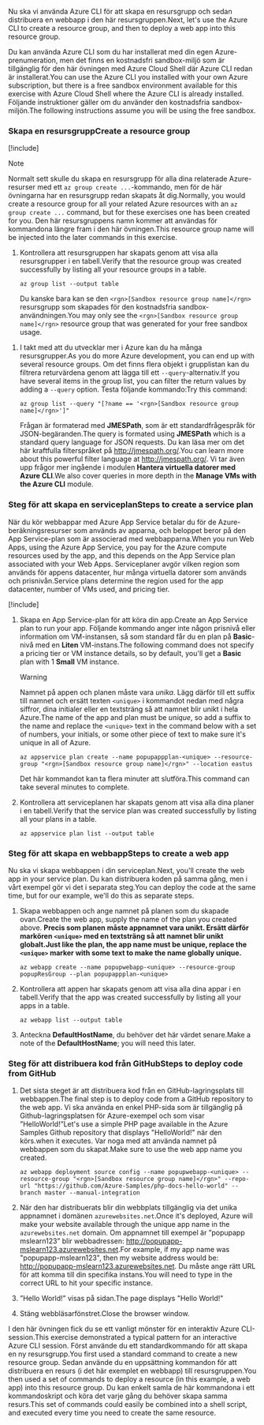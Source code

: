 <span data-ttu-id="d3275-101">Nu ska vi använda Azure CLI för att skapa en resursgrupp och sedan distribuera en webbapp i den här resursgruppen.</span><span class="sxs-lookup"><span data-stu-id="d3275-101">Next, let's use the Azure CLI to create a resource group, and then to deploy a web app into this resource group.</span></span>

<span data-ttu-id="d3275-102">Du kan använda Azure CLI som du har installerat med din egen Azure-prenumeration, men det finns en kostnadsfri sandbox-miljö som är tillgänglig för den här övningen med Azure Cloud Shell där Azure CLI redan är installerat.</span><span class="sxs-lookup"><span data-stu-id="d3275-102">You can use the Azure CLI you installed with your own Azure subscription, but there is a free sandbox environment available for this exercise with Azure Cloud Shell where the Azure CLI is already installed.</span></span> <span data-ttu-id="d3275-103">Följande instruktioner gäller om du använder den kostnadsfria sandbox-miljön.</span><span class="sxs-lookup"><span data-stu-id="d3275-103">The following instructions assume you will be using the free sandbox.</span></span>

### <a name="create-a-resource-group"></a><span data-ttu-id="d3275-104">Skapa en resursgrupp</span><span class="sxs-lookup"><span data-stu-id="d3275-104">Create a resource group</span></span>

[!include[](../../../includes/azure-sandbox-activate.md)]

> [!NOTE]
> <span data-ttu-id="d3275-105">Normalt sett skulle du skapa en resursgrupp för alla dina relaterade Azure-resurser med ett `az group create ...`-kommando, men för de här övningarna har en resursgrupp redan skapats åt dig.</span><span class="sxs-lookup"><span data-stu-id="d3275-105">Normally, you would create a resource group for all your related Azure resources with an `az group create ...` command, but for these exercises one has been created for you.</span></span> <span data-ttu-id="d3275-106">Den här resursgruppens namn kommer att användas för kommandona längre fram i den här övningen.</span><span class="sxs-lookup"><span data-stu-id="d3275-106">This resource group name will be injected into the later commands in this exercise.</span></span>

<!-- TODO: This is original text prior to updates to use the sandbox. These can be worked back in as instructions for people using their own subscriptions. There is one more block like this below. Note that the assignment of RESOURCE_GROUP below would need to be different as well. -->

<!-- 1. Open a bash shell on Linux or macOS, or open the Command Prompt window or PowerShell if working from Windows. -->

<!-- 1. Start the Azure CLI and run the login command.

    ```azurecli
    az login
    ```
    If you do not get an Azure sign-in page in your web browser, follow the command-line instructions and enter an authorization code at [https://aka.ms/devicelogin](https://aka.ms/devicelogin). -->

<!-- 1. Create a resource group.

    ```azurecli
    az group create --location westeurope --name popupResGroup
    ``` -->

1. <span data-ttu-id="d3275-107">Kontrollera att resursgruppen har skapats genom att visa alla resursgrupper i en tabell.</span><span class="sxs-lookup"><span data-stu-id="d3275-107">Verify that the resource group was created successfully by listing all your resource groups in a table.</span></span>

    ```azurecli
    az group list --output table
    ```

    <span data-ttu-id="d3275-108">Du kanske bara kan se den `<rgn>[Sandbox resource group name]</rgn>` resursgrupp som skapades för den kostnadsfria sandbox-användningen.</span><span class="sxs-lookup"><span data-stu-id="d3275-108">You may only see the `<rgn>[Sandbox resource group name]</rgn>` resource group that was generated for your free sandbox usage.</span></span>

<!-- > [!TIP]
> You can also confirm the resource was created in the Azure portal. Open a web browser, sign in to the portal and navigate to the **Resource Groups** section. The new resource group should be displayed in the list. -->

1. <span data-ttu-id="d3275-109">I takt med att du utvecklar mer i Azure kan du ha många resursgrupper.</span><span class="sxs-lookup"><span data-stu-id="d3275-109">As you do more Azure development, you can end up with several resource groups.</span></span> <span data-ttu-id="d3275-110">Om det finns flera objekt i grupplistan kan du filtrera returvärdena genom att lägga till ett `--query`-alternativ.</span><span class="sxs-lookup"><span data-stu-id="d3275-110">If you have several items in the group list, you can filter the return values by adding a `--query` option.</span></span> <span data-ttu-id="d3275-111">Testa följande kommando:</span><span class="sxs-lookup"><span data-stu-id="d3275-111">Try this command:</span></span>

    ```azurecli
    az group list --query "[?name == '<rgn>[Sandbox resource group name]</rgn>']"
    ```

    <span data-ttu-id="d3275-112">Frågan är formaterad med **JMESPath**, som är ett standardfrågespråk för JSON-begäranden.</span><span class="sxs-lookup"><span data-stu-id="d3275-112">The query is formated using **JMESPath** which is a standard query language for JSON requests.</span></span> <span data-ttu-id="d3275-113">Du kan läsa mer om det här kraftfulla filterspråket på <http://jmespath.org/>.</span><span class="sxs-lookup"><span data-stu-id="d3275-113">You can learn more about this powerful filter language at <http://jmespath.org/>.</span></span> <span data-ttu-id="d3275-114">Vi tar även upp frågor mer ingående i modulen **Hantera virtuella datorer med Azure CLI**.</span><span class="sxs-lookup"><span data-stu-id="d3275-114">We also cover queries in more depth in the **Manage VMs with the Azure CLI** module.</span></span>

### <a name="steps-to-create-a-service-plan"></a><span data-ttu-id="d3275-115">Steg för att skapa en serviceplan</span><span class="sxs-lookup"><span data-stu-id="d3275-115">Steps to create a service plan</span></span>

<span data-ttu-id="d3275-116">När du kör webbappar med Azure App Service betalar du för de Azure-beräkningsresurser som används av apparna, och beloppet beror på den App Service-plan som är associerad med webbapparna.</span><span class="sxs-lookup"><span data-stu-id="d3275-116">When you run Web Apps, using the Azure App Service, you pay for the Azure compute resources used by the app, and this depends on the App Service plan associated with your Web Apps.</span></span> <span data-ttu-id="d3275-117">Serviceplaner avgör vilken region som används för appens datacenter, hur många virtuella datorer som används och prisnivån.</span><span class="sxs-lookup"><span data-stu-id="d3275-117">Service plans determine the region used for the app datacenter, number of VMs used, and pricing tier.</span></span>

[!include[](../../../includes/azure-sandbox-regions-first-mention-note.md)]

1. <span data-ttu-id="d3275-118">Skapa en App Service-plan för att köra din app.</span><span class="sxs-lookup"><span data-stu-id="d3275-118">Create an App Service plan to run your app.</span></span> <span data-ttu-id="d3275-119">Följande kommando anger inte någon prisnivå eller information om VM-instansen, så som standard får du en plan på **Basic**-nivå med en **Liten** VM-instans.</span><span class="sxs-lookup"><span data-stu-id="d3275-119">The following command does not specify a pricing tier or VM instance details, so by default, you'll get a **Basic** plan with 1 **Small** VM instance.</span></span>

    > [!WARNING]
    > <span data-ttu-id="d3275-120">Namnet på appen och planen måste vara _unika_. Lägg därför till ett suffix till namnet och ersätt texten `<unique>` i kommandot nedan med några siffror, dina initialer eller en textsträng så att namnet blir unikt i hela Azure.</span><span class="sxs-lookup"><span data-stu-id="d3275-120">The name of the app and plan must be _unique_, so add a suffix to the name and replace the `<unique>` text in the command below with a set of numbers, your initials, or some other piece of text to make sure it's unique in all of Azure.</span></span>

    ```azurecli
    az appservice plan create --name popupappplan-<unique> --resource-group "<rgn>[Sandbox resource group name]</rgn>" --location eastus
    ```

    <span data-ttu-id="d3275-121">Det här kommandot kan ta flera minuter att slutföra.</span><span class="sxs-lookup"><span data-stu-id="d3275-121">This command can take several minutes to complete.</span></span>

1. <span data-ttu-id="d3275-122">Kontrollera att serviceplanen har skapats genom att visa alla dina planer i en tabell.</span><span class="sxs-lookup"><span data-stu-id="d3275-122">Verify that the service plan was created successfully by listing all your plans in a table.</span></span>

    ```azurecli
    az appservice plan list --output table
    ```

### <a name="steps-to-create-a-web-app"></a><span data-ttu-id="d3275-123">Steg för att skapa en webbapp</span><span class="sxs-lookup"><span data-stu-id="d3275-123">Steps to create a web app</span></span>

<span data-ttu-id="d3275-124">Nu ska vi skapa webbappen i din serviceplan.</span><span class="sxs-lookup"><span data-stu-id="d3275-124">Next, you'll create the web app in your service plan.</span></span> <span data-ttu-id="d3275-125">Du kan distribuera koden på samma gång, men i vårt exempel gör vi det i separata steg.</span><span class="sxs-lookup"><span data-stu-id="d3275-125">You can deploy the code at the same time, but for our example, we'll do this as separate steps.</span></span>

1. <span data-ttu-id="d3275-126">Skapa webbappen och ange namnet på planen som du skapade ovan.</span><span class="sxs-lookup"><span data-stu-id="d3275-126">Create the web app, supply the name of the plan you created above.</span></span> <span data-ttu-id="d3275-127">**Precis som planen måste appnamnet vara unikt. Ersätt därför markören `<unique>` med en textsträng så att namnet blir unikt globalt.**</span><span class="sxs-lookup"><span data-stu-id="d3275-127">**Just like the plan, the app name must be unique, replace the `<unique>` marker with some text to make the name globally unique.**</span></span>
    ```azurecli
    az webapp create --name popupwebapp-<unique> --resource-group popupResGroup --plan popupappplan-<unique>
    ```

1. <span data-ttu-id="d3275-128">Kontrollera att appen har skapats genom att visa alla dina appar i en tabell.</span><span class="sxs-lookup"><span data-stu-id="d3275-128">Verify that the app was created successfully by listing all your apps in a table.</span></span>

    ```azurecli
    az webapp list --output table
    ```

1. <span data-ttu-id="d3275-129">Anteckna **DefaultHostName**, du behöver det här värdet senare.</span><span class="sxs-lookup"><span data-stu-id="d3275-129">Make a note of the **DefaultHostName**; you will need this later.</span></span>

### <a name="steps-to-deploy-code-from-github"></a><span data-ttu-id="d3275-130">Steg för att distribuera kod från GitHub</span><span class="sxs-lookup"><span data-stu-id="d3275-130">Steps to deploy code from GitHub</span></span>

1. <span data-ttu-id="d3275-131">Det sista steget är att distribuera kod från en GitHub-lagringsplats till webbappen.</span><span class="sxs-lookup"><span data-stu-id="d3275-131">The final step is to deploy code from a GitHub repository to the web app.</span></span> <span data-ttu-id="d3275-132">Vi ska använda en enkel PHP-sida som är tillgänglig på Github-lagringsplatsen för Azure-exempel och som visar ”HelloWorld!”</span><span class="sxs-lookup"><span data-stu-id="d3275-132">Let's use a simple PHP page available in the Azure Samples Github repository that displays "HelloWorld!"</span></span> <span data-ttu-id="d3275-133">när den körs.</span><span class="sxs-lookup"><span data-stu-id="d3275-133">when it executes.</span></span> <span data-ttu-id="d3275-134">Var noga med att använda namnet på webbappen som du skapat.</span><span class="sxs-lookup"><span data-stu-id="d3275-134">Make sure to use the web app name you created.</span></span>

    ```azurecli
    az webapp deployment source config --name popupwebapp-<unique> --resource-group "<rgn>[Sandbox resource group name]</rgn>" --repo-url "https://github.com/Azure-Samples/php-docs-hello-world" --branch master --manual-integration
    ```

1. <span data-ttu-id="d3275-135">När den har distribuerats blir din webbplats tillgänglig via det unika appnamnet i domänen `azurewebsites.net`.</span><span class="sxs-lookup"><span data-stu-id="d3275-135">Once it's deployed, Azure will make your website available through the unique app name in the `azurewebsites.net` domain.</span></span> <span data-ttu-id="d3275-136">Om appnamnet till exempel är ”popupapp mslearn123” blir webbadressen: <http://popupapp-mslearn123.azurewebsites.net>.</span><span class="sxs-lookup"><span data-stu-id="d3275-136">For example, if my app name was "popupapp-mslearn123", then my website address would be: <http://popupapp-mslearn123.azurewebsites.net>.</span></span> <span data-ttu-id="d3275-137">Du måste ange rätt URL för att komma till din specifika instans.</span><span class="sxs-lookup"><span data-stu-id="d3275-137">You will need to type in the correct URL to hit your specific instance.</span></span>

1. <span data-ttu-id="d3275-138">”Hello World!” visas på sidan.</span><span class="sxs-lookup"><span data-stu-id="d3275-138">The page displays "Hello World!"</span></span>

1. <span data-ttu-id="d3275-139">Stäng webbläsarfönstret.</span><span class="sxs-lookup"><span data-stu-id="d3275-139">Close the browser window.</span></span>

<span data-ttu-id="d3275-140">I den här övningen fick du se ett vanligt mönster för en interaktiv Azure CLI-session.</span><span class="sxs-lookup"><span data-stu-id="d3275-140">This exercise demonstrated a typical pattern for an interactive Azure CLI session.</span></span> <span data-ttu-id="d3275-141">Först använde du ett standardkommando för att skapa en ny resursgrupp.</span><span class="sxs-lookup"><span data-stu-id="d3275-141">You first used a standard command to create a new resource group.</span></span> <span data-ttu-id="d3275-142">Sedan använde du en uppsättning kommandon för att distribuera en resurs (i det här exemplet en webbapp) till resursgruppen.</span><span class="sxs-lookup"><span data-stu-id="d3275-142">You then used a set of commands to deploy a resource (in this example, a web app) into this resource group.</span></span> <span data-ttu-id="d3275-143">Du kan enkelt samla de här kommandona i ett kommandoskript och köra det varje gång du behöver skapa samma resurs.</span><span class="sxs-lookup"><span data-stu-id="d3275-143">This set of commands could easily be combined into a shell script, and executed every time you need to create the same resource.</span></span>

